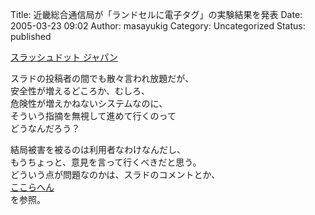 Title: 近畿総合通信局が「ランドセルに電子タグ」の実験結果を発表
Date: 2005-03-23 09:02
Author: masayukig
Category: Uncategorized
Status: published

[スラッシュドット
ジャパン](http://slashdot.jp/article.pl?sid=05/03/18/0620218&topic=57)

スラドの投稿者の間でも散々言われ放題だが、  
安全性が増えるどころか、むしろ、  
危険性が増えかねないシステムなのに、  
そういう指摘を無視して進めて行くのって  
どうなんだろう？

結局被害を被るのは利用者なわけなんだし、  
もうちょっと、意見を言って行くべきだと思う。  
どういう点が問題なのかは、スラドのコメントとか、  
[ここらへん](http://takagi-hiromitsu.jp/diary/)  
を参照。
